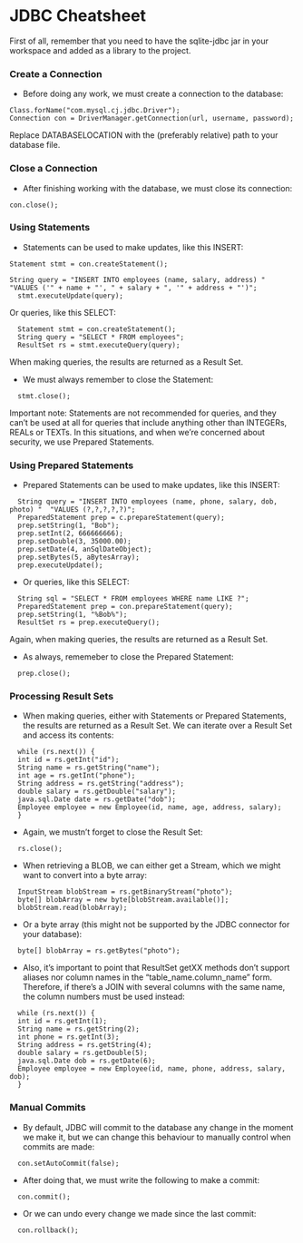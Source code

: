 # JDBC Cheatsheet

First of all, remember that you need to have the sqlite-jdbc jar in your workspace and added as a library to
the project.

### Create a Connection

- Before doing any work, we must create a connection to the database:

```
Class.forName("com.mysql.cj.jdbc.Driver");
Connection con = DriverManager.getConnection(url, username, password);
```

Replace DATABASELOCATION with the (preferably relative) path to your database file.

### Close a Connection

- After finishing working with the database, we must close its connection:

```
con.close();
```

### Using Statements

- Statements can be used to make updates, like this INSERT:

```
Statement stmt = con.createStatement();

String query = "INSERT INTO employees (name, salary, address) "  "VALUES ('" + name + "', " + salary + ", '" + address + "')";
  stmt.executeUpdate(query);
```

Or queries, like this SELECT:

```
  Statement stmt = con.createStatement();
  String query = "SELECT * FROM employees";
  ResultSet rs = stmt.executeQuery(query);
```

When making queries, the results are returned as a Result Set.

- We must always remember to close the Statement:

```
  stmt.close();
```

Important note: Statements are not recommended for queries, and they can’t be used at all for queries that
include anything other than INTEGERs, REALs or TEXTs. In this situations, and when we’re concerned about
security, we use Prepared Statements.

### Using Prepared Statements

- Prepared Statements can be used to make updates, like this INSERT:

```
  String query = "INSERT INTO employees (name, phone, salary, dob, photo) "  "VALUES (?,?,?,?,?)";
  PreparedStatement prep = c.prepareStatement(query);
  prep.setString(1, "Bob");
  prep.setInt(2, 666666666);
  prep.setDouble(3, 35000.00);
  prep.setDate(4, anSqlDateObject);
  prep.setBytes(5, aBytesArray);
  prep.executeUpdate();
```

- Or queries, like this SELECT:

```
  String sql = "SELECT * FROM employees WHERE name LIKE ?";
  PreparedStatement prep = con.prepareStatement(query);
  prep.setString(1, "%Bob%");
  ResultSet rs = prep.executeQuery();
```

Again, when making queries, the results are returned as a Result Set.

- As always, rememeber to close the Prepared Statement:

```
  prep.close();
```

### Processing Result Sets

- When making queries, either with Statements or Prepared Statements, the results are returned as a Result Set. We can iterate over a Result Set and access its contents:

```
  while (rs.next()) {
  int id = rs.getInt("id");
  String name = rs.getString("name");
  int age = rs.getInt("phone");
  String address = rs.getString("address");
  double salary = rs.getDouble("salary");
  java.sql.Date date = rs.getDate("dob");
  Employee employee = new Employee(id, name, age, address, salary);
  }
```

- Again, we mustn’t forget to close the Result Set:

```
  rs.close();
```

- When retrieving a BLOB, we can either get a Stream, which we might want to convert into a byte array:

```
  InputStream blobStream = rs.getBinaryStream("photo");
  byte[] blobArray = new byte[blobStream.available()];
  blobStream.read(blobArray);
```

- Or a byte array (this might not be supported by the JDBC connector for your database):

```
  byte[] blobArray = rs.getBytes("photo");
```

- Also, it’s important to point that ResultSet getXX methods don’t support aliases nor column names in the
  “table_name.column_name” form. Therefore, if there’s a JOIN with several columns with the same name, the
  column numbers must be used instead:

```
  while (rs.next()) {
  int id = rs.getInt(1);
  String name = rs.getString(2);
  int phone = rs.getInt(3);
  String address = rs.getString(4);
  double salary = rs.getDouble(5);
  java.sql.Date dob = rs.getDate(6);
  Employee employee = new Employee(id, name, phone, address, salary, dob);
  }
```

### Manual Commits

- By default, JDBC will commit to the database any change in the moment we make it, but we can change this behaviour to manually control when commits are made:

```
  con.setAutoCommit(false);
```

- After doing that, we must write the following to make a commit:

```
  con.commit();
```

- Or we can undo every change we made since the last commit:

```
  con.rollback();
```
